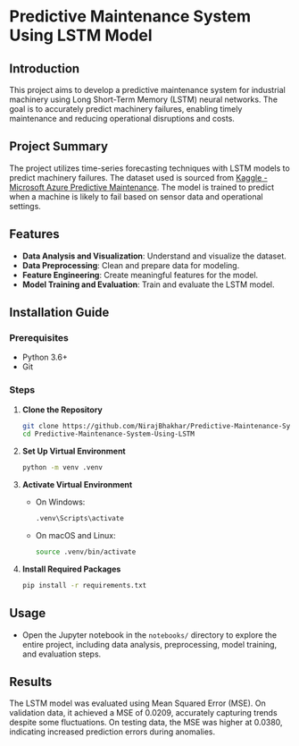 # Predictive Maintenance System Using LSTM Model

## Introduction
This project aims to develop a predictive maintenance system for industrial machinery using Long Short-Term Memory (LSTM) neural networks. The goal is to accurately predict machinery failures, enabling timely maintenance and reducing operational disruptions and costs.

## Project Summary
The project utilizes time-series forecasting techniques with LSTM models to predict machinery failures. The dataset used is sourced from [Kaggle - Microsoft Azure Predictive Maintenance](https://www.kaggle.com/datasets/arnabbiswas1/microsoft-azure-predictive-maintenance). The model is trained to predict when a machine is likely to fail based on sensor data and operational settings.

## Features
- **Data Analysis and Visualization**: Understand and visualize the dataset.
- **Data Preprocessing**: Clean and prepare data for modeling.
- **Feature Engineering**: Create meaningful features for the model.
- **Model Training and Evaluation**: Train and evaluate the LSTM model.

## Installation Guide

### Prerequisites
- Python 3.6+
- Git

### Steps

1. **Clone the Repository**
    ```sh
    git clone https://github.com/NirajBhakhar/Predictive-Maintenance-System-Using-LSTM.git
    cd Predictive-Maintenance-System-Using-LSTM
    ```

2. **Set Up Virtual Environment**
    ```sh
    python -m venv .venv
    ```

3. **Activate Virtual Environment**
    - On Windows:
      ```sh
      .venv\Scripts\activate
      ```
    - On macOS and Linux:
      ```sh
      source .venv/bin/activate
      ```

4. **Install Required Packages**
    ```sh
    pip install -r requirements.txt
    ```

## Usage

- Open the Jupyter notebook in the `notebooks/` directory to explore the entire project, including data analysis, preprocessing, model training, and evaluation steps.

## Results

The LSTM model was evaluated using Mean Squared Error (MSE). On validation data, it achieved a MSE of 0.0209, accurately capturing trends despite some fluctuations. On testing data, the MSE was higher at 0.0380, indicating increased prediction errors during anomalies.
